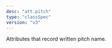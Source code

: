 ```yaml
---
desc: "att.pitch"
type: "classSpec"
version: "v3"
---
```


Attributes that record written pitch name.